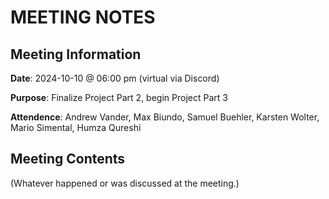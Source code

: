 # MEETING NOTES

## Meeting Information

**Date**: 2024-10-10 @ 06:00 pm (virtual via Discord)

**Purpose**: Finalize Project Part 2, begin Project Part 3

**Attendence**: Andrew Vander, Max Biundo, Samuel Buehler, Karsten Wolter, Mario Simental, Humza Qureshi

## Meeting Contents

(Whatever happened or was discussed at the meeting.)
